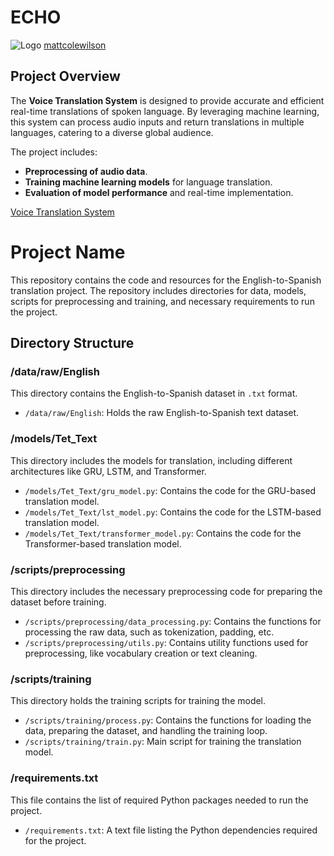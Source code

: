# ECHO

![Logo](https://github.com/MosesTheRedSea/Voice-Based-Text-Language-Translation-System/blob/main/echo.png)
[mattcolewilson](https://dribbble.com/mattcolewilson)

## Project Overview
The **Voice Translation System** is designed to provide accurate and efficient real-time translations of spoken language. By leveraging machine learning, this system can process audio inputs and return translations in multiple languages, catering to a diverse global audience.

The project includes:
- **Preprocessing of audio data**.
- **Training machine learning models** for language translation.
- **Evaluation of model performance** and real-time implementation.

[Voice Translation System](https://mosestheredsea.github.io/ECHO-Voice-Translation/)

# Project Name

This repository contains the code and resources for the English-to-Spanish translation project. The repository includes directories for data, models, scripts for preprocessing and training, and necessary requirements to run the project.

## Directory Structure

### /data/raw/English
This directory contains the English-to-Spanish dataset in `.txt` format.

- `/data/raw/English`: Holds the raw English-to-Spanish text dataset.

### /models/Tet_Text
This directory includes the models for translation, including different architectures like GRU, LSTM, and Transformer.

- `/models/Tet_Text/gru_model.py`: Contains the code for the GRU-based translation model.
- `/models/Tet_Text/lst_model.py`: Contains the code for the LSTM-based translation model.
- `/models/Tet_Text/transformer_model.py`: Contains the code for the Transformer-based translation model.

### /scripts/preprocessing
This directory includes the necessary preprocessing code for preparing the dataset before training.

- `/scripts/preprocessing/data_processing.py`: Contains the functions for processing the raw data, such as tokenization, padding, etc.
- `/scripts/preprocessing/utils.py`: Contains utility functions used for preprocessing, like vocabulary creation or text cleaning.

### /scripts/training
This directory holds the training scripts for training the model.

- `/scripts/training/process.py`: Contains the functions for loading the data, preparing the dataset, and handling the training loop.
- `/scripts/training/train.py`: Main script for training the translation model.

### /requirements.txt
This file contains the list of required Python packages needed to run the project.

- `/requirements.txt`: A text file listing the Python dependencies required for the project.
